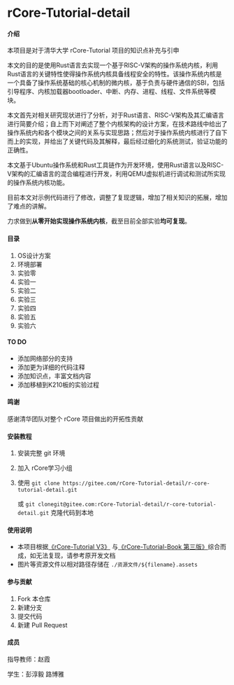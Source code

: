 # rCore-Tutorial-detail

#### 介绍

本项目是对于清华大学 rCore-Tutorial 项目的知识点补充与引申

本文的目的是使用Rust语言去实现一个基于RISC-V架构的操作系统内核，利用Rust语言的关键特性使得操作系统内核具备线程安全的特性。该操作系统内核是一个具备了操作系统基础的核心机制的微内核，基于负责与硬件通信的SBI，包括引导程序、内核加载器bootloader、中断、内存、进程、线程、文件系统等模块。

本文首先对相关研究现状进行了分析，对于Rust语言、RISC-V架构及其汇编语言进行简要介绍；自上而下对阐述了整个内核架构的设计方案，在技术路线中给出了操作系统内和各个模块之间的关系与实现思路；然后对于操作系统内核进行了自下而上的实现，并给出了关键代码及其解释，最后经过细化的系统测试，验证功能的正确性。

本文基于Ubuntu操作系统和Rust工具链作为开发环境，使用Rust语言以及RISC-V架构的汇编语言的混合编程进行开发，利用QEMU虚拟机进行调试和测试所实现的操作系统内核功能。



目前本文对示例代码进行了修改，调整了复现逻辑，增加了相关知识的拓展，增加了难点的讲解。

力求做到**从零开始实现操作系统内核**，截至目前全部实验**均可复现**。



#### 目录

1. OS设计方案
2. 环境部署
3. 实验零
4. 实验一
5. 实验二
6. 实验三
7. 实验四
8. 实验五
9. 实验六



#### TO DO

- 添加网络部分的支持
- 添加更为详细的代码注释
- 添加知识点，丰富文档内容
- 添加移植到K210板的实验过程



#### 鸣谢

感谢清华团队对整个 rCore 项目做出的开拓性贡献



#### 安装教程

1. 安装完整 git 环境

2. 加入 rCore学习小组

3. 使用 `git clone https://gitee.com/rCore-Tutorial-detail/r-core-tutorial-detail.git`  

   或 `git clonegit@gitee.com:rCore-Tutorial-detail/r-core-tutorial-detail.git` 克隆代码到本地



#### 使用说明

* 本项目根据[《rCore-Tutorial V3》](https://rcore-os.github.io/rCore-Tutorial-deploy/) 与[《rCore-Tutorial-Book 第三版》](http://wyfcyx.gitee.io/rcore-tutorial-book-v3/)综合而成，如无法复现，请参考原开发文档
* 图片等资源文件以相对路径存储在 `./资源文件/${filename}.assets` 




#### 参与贡献

1.  Fork 本仓库
2.  新建分支
3.  提交代码
4.  新建 Pull Request



#### 成员

指导教师：赵霞  

学生：彭淳毅 路博雅

